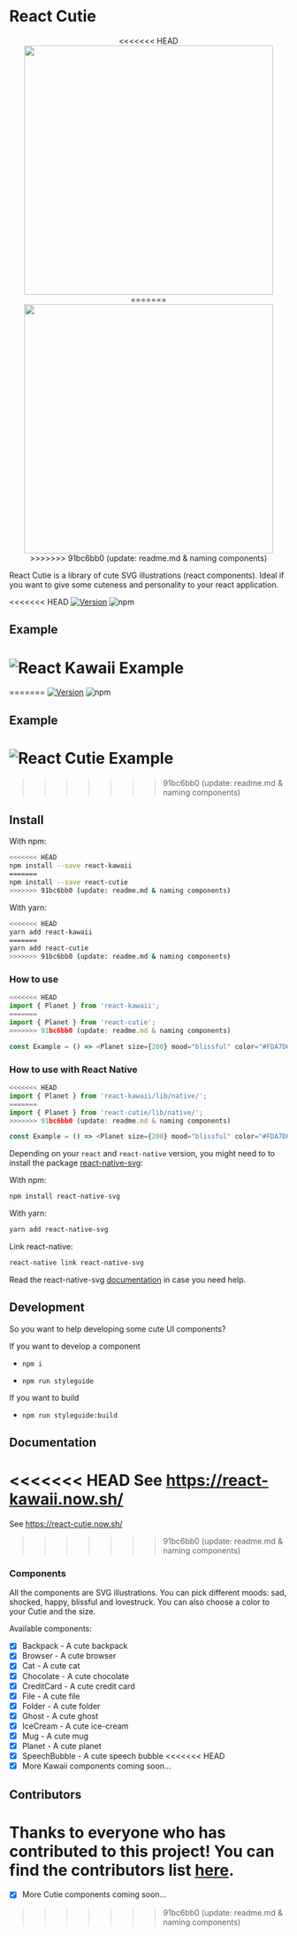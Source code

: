 # React Cutie

<div align="center" markdown="1">
<<<<<<< HEAD
  <img src="https://raw.githubusercontent.com/miukimiu/react-kawaii/master/docs/images/react-kawaii-logo%402x.png" width="450">
=======
  <img src="https://raw.githubusercontent.com/magnetoasher/react-cutie/master/docs/images/react-cutie-logo%402x.png" width="450">
>>>>>>> 91bc6bb0 (update: readme.md & naming components)
</div>

React Cutie is a library of cute SVG illustrations (react components). Ideal if you want to give some cuteness and personality to your react application.

<<<<<<< HEAD
[![Version](https://img.shields.io/npm/v/react-kawaii.svg?style=flat-square)](https://www.npmjs.com/package/react-kawaii)
![npm](https://img.shields.io/npm/dt/react-kawaii.svg)

## Example

# ![React Kawaii Example](https://github.com/miukimiu/react-kawaii/blob/master/docs/images/react-kawaii-example.gif?raw=true)
=======
[![Version](https://img.shields.io/npm/v/react-cutie.svg?style=flat-square)](https://www.npmjs.com/package/react-cutie)
![npm](https://img.shields.io/npm/dt/react-cutie.svg)

## Example

# ![React Cutie Example](https://github.com/magnetoasher/react-cutie/blob/master/docs/images/react-cutie-example.gif?raw=true)
>>>>>>> 91bc6bb0 (update: readme.md & naming components)

## Install

With npm:

```sh
<<<<<<< HEAD
npm install --save react-kawaii
=======
npm install --save react-cutie
>>>>>>> 91bc6bb0 (update: readme.md & naming components)
```

With yarn:

```sh
<<<<<<< HEAD
yarn add react-kawaii
=======
yarn add react-cutie
>>>>>>> 91bc6bb0 (update: readme.md & naming components)
```

### How to use

```javascript
<<<<<<< HEAD
import { Planet } from 'react-kawaii';
=======
import { Planet } from 'react-cutie';
>>>>>>> 91bc6bb0 (update: readme.md & naming components)

const Example = () => <Planet size={200} mood="blissful" color="#FDA7DC" />;
```

### How to use with React Native

```javascript
<<<<<<< HEAD
import { Planet } from 'react-kawaii/lib/native/';
=======
import { Planet } from 'react-cutie/lib/native/';
>>>>>>> 91bc6bb0 (update: readme.md & naming components)

const Example = () => <Planet size={200} mood="blissful" color="#FDA7DC" />;
```

Depending on your `react` and `react-native` version, you might need to to install the package
[react-native-svg](https://github.com/react-native-community/react-native-svg):

With npm:

```sh
npm install react-native-svg
```

With yarn:

```sh
yarn add react-native-svg
```

Link react-native:

```sh
react-native link react-native-svg
```

Read the react-native-svg [documentation](https://github.com/react-native-community/react-native-svg) in case you need help.

## Development

So you want to help developing some cute UI components?

If you want to develop a component

- `npm i`

- `npm run styleguide`

If you want to build

- `npm run styleguide:build`

## Documentation

<<<<<<< HEAD
See https://react-kawaii.now.sh/
=======
See https://react-cutie.now.sh/
>>>>>>> 91bc6bb0 (update: readme.md & naming components)

### Components

All the components are SVG illustrations. You can pick different moods: sad, shocked, happy, blissful and lovestruck. You can also choose a color to your Cutie and the size.

Available components:

- [x] Backpack - A cute backpack
- [x] Browser - A cute browser
- [x] Cat - A cute cat
- [x] Chocolate - A cute chocolate
- [x] CreditCard - A cute credit card
- [x] File - A cute file
- [x] Folder - A cute folder
- [x] Ghost - A cute ghost
- [x] IceCream - A cute ice-cream
- [x] Mug - A cute mug
- [x] Planet - A cute planet
- [x] SpeechBubble - A cute speech bubble
<<<<<<< HEAD
- [x] More Kawaii components coming soon...

## Contributors

Thanks to everyone who has contributed to this project! You can find the contributors list [here](https://github.com/miukimiu/react-kawaii/graphs/contributors).
=======
- [x] More Cutie components coming soon...
>>>>>>> 91bc6bb0 (update: readme.md & naming components)
